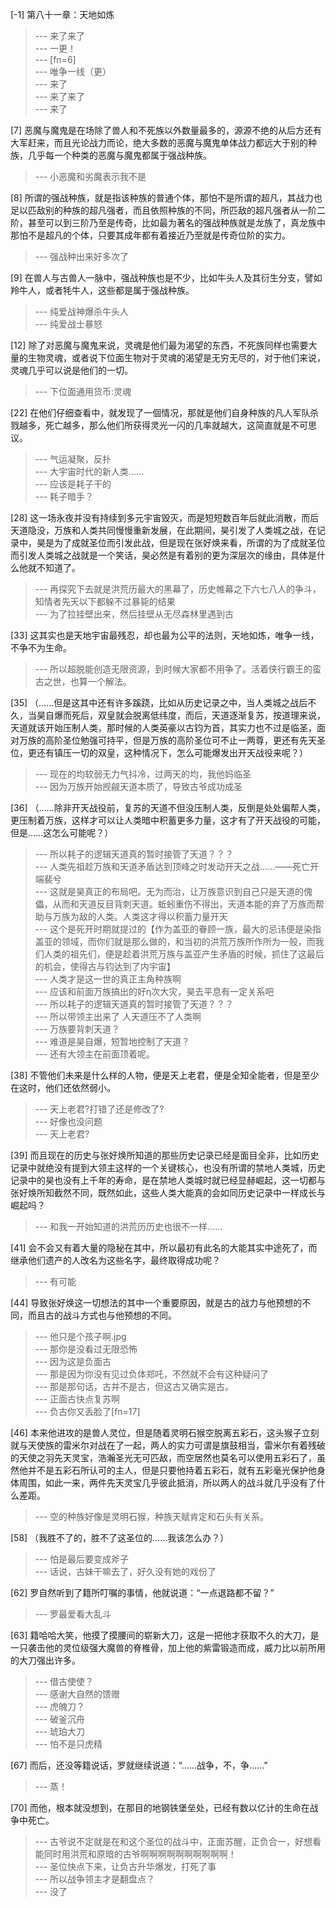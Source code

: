 
[-1] 第八十一章：天地如炼
>--- 来了来了<br>
>--- 一更！<br>
>--- [fn=6]<br>
>--- 唯争一线（更）<br>
>--- 来了<br>
>--- 来了来了<br>
>--- 来了<br>

[7] 恶魔与魔鬼是在场除了兽人和不死族以外数量最多的，源源不绝的从后方还有大军赶来，而且光论战力而论，绝大多数的恶魔与魔鬼单体战力都远大于别的种族，几乎每一个种类的恶魔与魔鬼都属于强战种族。
>--- 小恶魔和劣魔表示我不是<br>

[8] 所谓的强战种族，就是指该种族的普通个体，那怕不是所谓的超凡，其战力也足以匹敌别的种族的超凡强者，而且依照种族的不同，所匹敌的超凡强者从一阶二阶，甚至可以到三阶乃至是传奇，比如最为著名的强战种族就是龙族了，真龙族中那怕不是超凡的个体，只要其成年都有着接近乃至就是传奇位阶的实力。
>--- 强战种出来好多次了<br>

[9] 在兽人与古兽人一脉中，强战种族也是不少，比如牛头人及其衍生分支，譬如羚牛人，或者牦牛人，这些都是属于强战种族。
>--- 纯爱战神爆杀牛头人<br>
>--- 纯爱战士暴怒<br>

[12] 除了对恶魔与魔鬼来说，灵魂是他们最为渴望的东西，不死族同样也需要大量的生物灵魂，或者说下位面生物对于灵魂的渴望是无穷无尽的，对于他们来说，灵魂几乎可以说是他们的一切。
>--- 下位面通用货币:灵魂<br>

[22] 在他们仔细查看中，就发现了一個情况，那就是他们自身种族的凡人军队杀戮越多，死亡越多，那么他们所获得灵光一闪的几率就越大，这简直就是不可思议。
>--- 气运凝聚，反扑<br>
>--- 大宇宙时代的新人类……<br>
>--- 应该是耗子干的<br>
>--- 耗子暗手？<br>

[28] 这一场永夜并没有持续到多元宇宙毁灭，而是短短数百年后就此消散，而后天道隐没，万族和人类共同慢慢重新发展，在此期间，昊引发了人类城之战，在记录中，昊是为了成就圣位而引发此战，但是现在张好焕来看，所谓的为了成就圣位而引发人类城之战就是一个笑话，昊必然是有着别的更为深层次的缘由，具体是什么他就不知道了。
>--- 再探究下去就是洪荒历最大的黑幕了，历史帷幕之下六七八人的争斗，知情者先天以下都躲不过暴毙的结果<br>
>--- 为了拉挂壁出来，然后挂壁从无尽森林里遇到古<br>

[33] 这其实也是天地宇宙最残忍，却也最为公平的法则，天地如炼，唯争一线，不争不为生命。
>--- 所以超脱能创造无限资源，到时候大家都不用争了。活着侠行霸王的蛮古之世，也算一个解法。<br>

[35] （……但是这其中还有许多蹊跷，比如从历史记录之中，当人类城之战后不久，当昊自爆而死后，双皇就会脱离低纬度，而后，天道逐渐复苏，按道理来说，天道就该开始压制人类，那时候的人类英豪以古钧为首，其实力也不过是临圣，面对万族的高阶圣位勉强可持平，但是万族的高阶圣位可不止一两尊，更还有先天圣位，更还有镇压一切的双皇，这种情况下，怎么可能爆发出开天战役来呢？）
>--- 现在的均软弱无力气抖冷，过两天的均，我他妈临圣<br>
>--- 因为万族开始觊觎天道本质了，导致古爷成功成圣<br>

[36] （……除非开天战役前，复苏的天道不但没压制人类，反倒是处处偏帮人类，更压制着万族，这样才可以让人类暗中积蓄更多力量，这才有了开天战役的可能，但是……这怎么可能呢？）
>--- 所以耗子的逻辑天道真的暂时接管了天道？？？<br>
>--- 人类先祖趁万族和天道矛盾达到顶峰之时发动开天之战……——死亡开端裴兮<br>
>--- 这就是昊真正的布局吧。无为而治，让万族意识到自己只是天道的傀儡，从而和天道反目背刺天道。蚯蚓重伤不得出，天道本能的弃了万族而帮助与万族为敌的人类。人类这才得以积蓄力量开天<br>
>--- 这个是死开时期就提过的【作为盖亚的眷顾一族，最大的忌讳便是染指盖亚的领域，而你们就是那么做的，和当初的洪荒万族所作所为一般，而我们人类的祖先们，便是趁着洪荒万族与盖亚产生矛盾的时候，抓住了这最后的机会，使得古与钧达到了内宇宙】<br>
>--- 人类才是这一世的真正主角种族啊<br>
>--- 应该和前面万族搞出的好η次大灾，昊去平息有一定关系吧<br>
>--- 所以耗子的逻辑天道真的暂时接管了天道？？？<br>
>--- 所以带领主出来了 人天道压不了人类啊<br>
>--- 万族要背刺天道？<br>
>--- 难道是昊自爆，短暂地控制了天道？<br>
>--- 还有大领主在前面顶着呢。<br>

[38] 不管他们未来是什么样的人物，便是天上老君，便是全知全能者，但是至少在这时，他们还依然弱小。
>--- 天上老君?打错了还是修改了?<br>
>--- 好像也没问题<br>
>--- 天上老君?<br>

[39] 而且现在的历史与张好焕所知道的那些历史记录已经是面目全非，比如历史记录中就绝没有提到大领主这样的一个关键核心，也没有所谓的禁地人类城，历史记录中的昊也没有上千年的寿命，是在禁地人类城时就已经显赫崛起，这一切都与张好焕所知截然不同，既然如此，这些人类大能真的会如同历史记录中一样成长与崛起吗？
>--- 和我一开始知道的洪荒历历史也很不一样……<br>

[41] 会不会又有着大量的隐秘在其中，所以最初有此名的大能其实中途死了，而继承他们遗产的人改名为这些名字，最终取得成功呢？
>--- 有可能<br>

[44] 导致张好焕这一切想法的其中一个重要原因，就是古的战力与他预想的不同，而且古的战斗方式也与他预想的不同。
>--- 他只是个孩子啊.jpg<br>
>--- 那你是没看过无限恐怖<br>
>--- 因为这是负面古<br>
>--- 那是因为你没有见过负体郑吒，不然就不会有这种疑问了<br>
>--- 那是那句话，古并不是古，但这古又确实是古。<br>
>--- 正面古快点复苏啊<br>
>--- 负古你又丢脸了[fn=17]<br>

[46] 本来他进攻的是兽人灵位，但是随着灵明石猴空脱离五彩石，这头猴子立刻就与天使族的雷米尔对战在了一起，两人的实力可谓是旗鼓相当，雷米尔有着残破的天使之羽先天灵宝，浩瀚圣光无可匹敌，而空居然也莫名可以使用五彩石了，虽然他并不是五彩石所认可的主人，但是只要他持着五彩石，就有五彩毫光保护他身体周围，如此一来，两件先天灵宝几乎彼此抵消，所以两人的战斗就几乎没有了什么差距。
>--- 空的种族好像是灵明石猴，种族天赋肯定和石头有关系。<br>

[58] （我胜不了的，胜不了这圣位的……我该怎么办？）
>--- 怕是最后要变成斧子<br>
>--- 话说，古妹干嘛去了，好久没有她的戏份了<br>

[62] 罗自然听到了籍所叮嘱的事情，他就说道：“一点退路都不留？”
>--- 罗最爱看大乱斗<br>

[63] 籍哈哈大笑，他摸了摸腰间的崭新大刀，这是一把他才获取不久的大刀，是一只袭击他的灵位级强大魔兽的脊椎骨，加上他的紫雷锻造而成，威力比以前所用的大刀强出许多。
>--- 借古使使？<br>
>--- 感谢大自然的馈赠<br>
>--- 虎魄刀？<br>
>--- 破釜沉舟<br>
>--- 琥珀大刀<br>
>--- 怕不是只虎精<br>

[67] 而后，还没等籍说话，罗就继续说道：“……战争，不，争……”
>--- 蒸！<br>

[70] 而他，根本就没想到，在那目的地钢铁堡垒处，已经有数以亿计的生命在战争中死亡。
>--- 古爷说不定就是在和这个圣位的战斗中，正面苏醒，正负合一，好想看能同时用洪荒和原暗的古爷啊啊啊啊啊啊啊啊啊啊！<br>
>--- 圣位快点下来，让负古升华爆发，打死了事<br>
>--- 所以战争领主才是翻盘点？<br>
>--- 没了<br>
